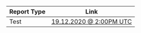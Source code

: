 | Report Type | Link                                                |
| ----------- | --------------------------------------------------- |
| Test        | [19.12.2020 @ 2:00PM UTC](19-12-2020_2.00PM-utc.md) |

<!-- HTML below -->

<title>Report List</title>
<link rel="stylesheet" href="style.css">
<script>
  let state
  let title
  let url
  state = { 'page_id': 1, 'user_id': 5 }
  title = 'Report List'
  url = '/reports/'

history.pushState(state, title, url)
</script>
